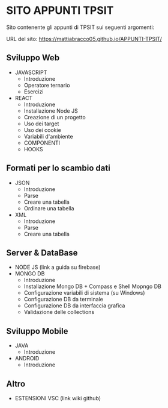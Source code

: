 # SITO APPUNTI TPSIT

Sito contenente gli appunti di TPSIT sui seguenti argomenti:

URL del sito: https://mattiabracco05.github.io/APPUNTI-TPSIT/

## Sviluppo Web
- JAVASCRIPT
  - Introduzione
  - Operatore ternario
  - Esercizi
- REACT
  -  Introduzione
  -  Installazione Node JS
  -  Creazione di un progetto
  -  Uso dei target
  -  Uso dei cookie
  -  Variabili d'ambiente
  -  COMPONENTI
  -  HOOKS

## Formati per lo scambio dati
- JSON
  -  Introduzione
  -  Parse
  -  Creare una tabella
  -  Ordinare una tabella
- XML
  -  Introduzione
  -  Parse
  -  Creare una tabella

## Server & DataBase
- NODE JS (link a guida su firebase)
- MONGO DB  
  - Introduzione
  - Installazione Mongo DB + Compass e Shell Mopngo DB
  - Configurazione variabili di sistema (su Windows)
  - Configurazione DB da terminale
  - Configurazione DB da interfaccia grafica
  - Validazione delle collections

 ## Sviluppo Mobile
 - JAVA
   - Introduzione
 - ANDROID
   - Introduzione 

## Altro
- ESTENSIONI VSC (link wiki github)
